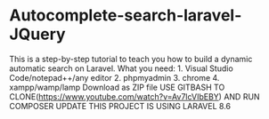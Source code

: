 # Autocomplete-search-laravel-JQuery
This is a step-by-step tutorial to teach you how to build a dynamic automatic search on Laravel. What you need: 1. Visual Studio Code/notepad++/any editor 2. phpmyadmin 3. chrome 4. xampp/wamp/lamp
Download as ZIP file
USE GITBASH TO CLONE(https://www.youtube.com/watch?v=Av7lcVIbEBY) AND RUN COMPOSER UPDATE
THIS PROJECT IS USING LARAVEL 8.6

